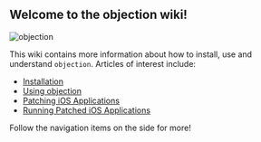 ## Welcome to the objection wiki!

![objection](https://i.imgur.com/SwmFT5O.png)

This wiki contains more information about how to install, use and understand `objection`. Articles of interest include:

* [Installation](Installation)
* [Using objection](Using-objection)
* [Patching iOS Applications](Patching-iOS-Applications)
* [Running Patched iOS Applications](Running-Patched-iOS-Applications)

Follow the navigation items on the side for more!
